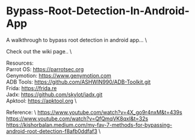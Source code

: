 # Bypass-Root-Detection-In-Android-App

A walkthrough to bypass root detection in android app... \ 

Check out the wiki page.. \ 



Resources: \
Parrot OS: https://parrotsec.org \
Genymotion: https://www.genymotion.com \
ADB Tools: https://github.com/ASHWIN990/ADB-Toolkit.git \
Frida: https://frida.re \
Jadx: https://github.com/skylot/jadx.git \
Apktool: https://apktool.org  \


Reference:  \ 
https://www.youtube.com/watch?v=4X_go9r4nxM&t=439s \
https://www.youtube.com/watch?v=QfQmqVK8qxI&t=32s \
https://kishorbalan.medium.com/my-fav-7-methods-for-bypassing-android-root-detection-f8afb0ddfaf3 \
